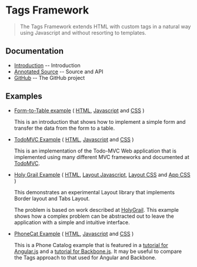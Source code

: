 # Tags Framework

> The Tags Framework extends HTML with custom tags in a natural way using Javascript
  and without resorting to templates. 

## Documentation

* [Introduction](http://randomsoftwareideas.com/tags/introduction.html) -- Introduction
* [Annotated Source](http://randomsoftwareideas.com/tags/showsource.html?source=http://randomsoftwareideas.com/tags/tags.js) -- Source and API
* [GitHub](https://github.com/matt-thompson/tags.git) -- The GitHub project

## Examples

* [Form-to-Table example](http://randomsoftwareideas.com/tags/examples/form-to-table/index.html) ( 
  [HTML](showsource.html?source=http://randomsoftwareideas.com/tags/examples/form-to-table/index.html), 
  [Javascript](showsource.html?source=http://randomsoftwareideas.com/tags/examples/form-to-table/app.js) and 
  [CSS](showsource.html?source=http://randomsoftwareideas.com/tags/examples/form-to-table/app.css) )
  
  This is an introduction that shows how to implement a simple form
  and transfer the data from the form to a table.
  
* [TodoMVC Example](http://randomsoftwareideas.com/tags/examples/todoMvc/index.html) ( 
  [HTML](showsource.html?source=http://randomsoftwareideas.com/tags/examples/todoMvc/index.html), 
  [Javascript](showsource.html?source=http://randomsoftwareideas.com/tags/examples/todoMvc/app.js) and 
  [CSS](showsource.html?source=http://randomsoftwareideas.com/tags/examples/todoMvc/app.css) )
 
  This is an implementation of the Todo-MVC Web application that is implemented using many different 
  MVC frameworks and documented at [TodoMVC](http://todomvc.com/).
  
* [Holy Grail Example](http://randomsoftwareideas.com/tags/examples/holyGrail/index.html) (
  [HTML](showsource.html?source=http://randomsoftwareideas.com/tags/examples/holyGrail/index.html),
  [Layout Javascript](showsource.html?source=http://randomsoftwareideas.com/tags/examples/holyGrail/layout.js),
  [Layout CSS](showsource.html?source=http://randomsoftwareideas.com/tags/examples/holyGrail/layout.css) and
  [App CSS](showsource.html?source=http://randomsoftwareideas.com/tags/examples/holyGrail/app.css) )
  
  This demonstrates an experimental Layout library that implements Border layout
  and Tabs Layout.
  
  The problem is based on work described at [HolyGrail](http://en.wikipedia.org/wiki/Holy_Grail_%28web_design%29).
  This example shows how a complex problem can be abstracted out to leave the application with
  a simple and intuitive interface.
  
* [PhoneCat Example](http://randomsoftwareideas.com/tags/examples/phonecat/index.html) ( 
  [HTML](showsource.html?source=http://randomsoftwareideas.com/tags/examples/phonecat/index.html), 
  [Javascript](showsource.html?source=http://randomsoftwareideas.com/tags/examples/phonecat/app.js) and
  [CSS](showsource.html?source=http://randomsoftwareideas.com/tags/examples/phonecat/app.css) )

  This is a Phone Catalog example that is featured in a [tutorial for Angular.js](https://docs.angularjs.org/tutorial/) and 
  a [tutorial for Backbone.js](http://blog.42floors.com/coded-angular-tutorial-app-backbone-took-260-code/). It may be useful to compare the Tags approach to that
  used for Angular and Backbone.
  

